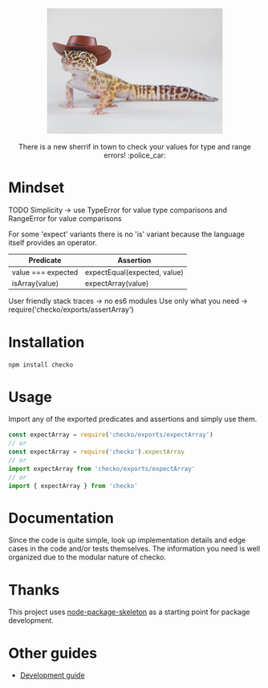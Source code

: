 <div align="center">
    <img src="media/gecko.jpg" alt="Checko the gecko"/>
    <p>There is a new sherrif in town to check your values for type and range errors! :police_car:</p>
</div>


# Mindset

TODO
Simplicity ->
    use TypeError for value type comparisons and RangeError for value comparisons

For some 'expect' variants there is no 'is' variant because the language itself provides an operator. 

| Predicate          | Assertion                    |
|--------------------|------------------------------|
| value === expected | expectEqual(expected, value) |
| isArray(value)     | expectArray(value)           |

User friendly stack traces -> no es6 modules
Use only what you need -> require('checko/exports/assertArray')

# Installation

`npm install checko`

# Usage

Import any of the exported predicates and assertions and simply use them. 

```js
const expectArray = require('checko/exports/expectArray')
// or
const expectArray = require('checko').expectArray
// or
import expectArray from 'checko/exports/expectArray'
// or
import { expectArray } from 'checko'
```

# Documentation

Since the code is quite simple, look up implementation details and edge cases in the code and/or tests themselves. The information you need is well organized due to the modular nature of checko. 

# Thanks

This project uses [node-package-skeleton](https://github.com/mickvangelderen/node-package-skeleton) as a starting point for package development. 

# Other guides

* [Development guide](development.md)
